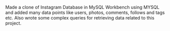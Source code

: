 Made a clone of Instagram Database in MySQL Workbench using MYSQL and added many data points like users, photos, comments, follows and tags etc.
Also wrote some complex queries for retrieving data related to this project.
